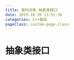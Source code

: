 ```yaml
---
title: 面向对象·抽象类接口
date: 2019-10-30 13:51:36
categories: C++基础
pageClass: custom-page-class
---
```

# 抽象类接口